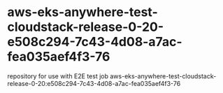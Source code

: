 # aws-eks-anywhere-test-cloudstack-release-0-20-e508c294-7c43-4d08-a7ac-fea035aef4f3-76
repository for use with E2E test job aws-eks-anywhere-test-cloudstack-release-0-20:e508c294-7c43-4d08-a7ac-fea035aef4f3-76
